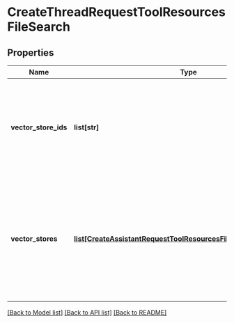 # CreateThreadRequestToolResourcesFileSearch

## Properties
Name | Type | Description | Notes
------------ | ------------- | ------------- | -------------
**vector_store_ids** | **list[str]** | The [vector store](/docs/api-reference/vector-stores/object) attached to this thread. There can be a maximum of 1 vector store attached to the thread.  | [optional] 
**vector_stores** | [**list[CreateAssistantRequestToolResourcesFileSearchVectorStores]**](CreateAssistantRequestToolResourcesFileSearchVectorStores.md) | A helper to create a [vector store](/docs/api-reference/vector-stores/object) with file_ids and attach it to this thread. There can be a maximum of 1 vector store attached to the thread.  | [optional] 

[[Back to Model list]](../README.md#documentation-for-models) [[Back to API list]](../README.md#documentation-for-api-endpoints) [[Back to README]](../README.md)

